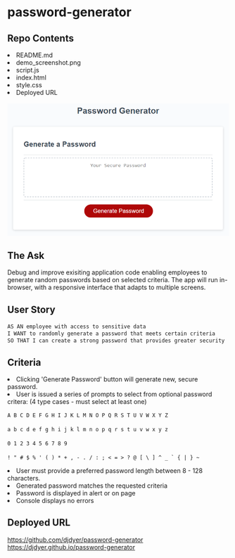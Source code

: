 # password-generator

## Repo Contents

<li>README.md</li>
<li>demo_screenshot.png</li>
<li>script.js</li>
<li>index.html</li>
<li>style.css</li>
<li>Deployed URL</li>

<br />
<img src="./demo_screenshot.png">
<br />

## The Ask

Debug and improve exisiting application code enabling employees to generate random passwords based on selected criteria. The app will run in-browser, with a responsive interface that adapts to multiple screens.

## User Story

```
AS AN employee with access to sensitive data
I WANT to randomly generate a password that meets certain criteria
SO THAT I can create a strong password that provides greater security
```

## Criteria

<li>Clicking 'Generate Password' button will generate new, secure password.</li>

<li>User is issued a series of prompts to select from optional password critera: (4 type cases - must select at least one)</li>

```
A B C D E F G H I J K L M N O P Q R S T U V W X Y Z

a b c d e f g h i j k l m n o p q r s t u v w x y z

0 1 2 3 4 5 6 7 8 9

! " # $ % ' ( ) * + , - . / : ; < = > ? @ [ \ ] ^ _ ` { | } ~

```

<li>User must provide a preferred password length between 8 - 128 characters.</li>

<li>Generated password matches the requested criteria</li>

<li>Password is displayed in alert or on page</li>

<li>Console displays no errors</li>

## Deployed URL

https://github.com/djdyer/password-generator
<br />
https://djdyer.github.io/password-generator
<br />

